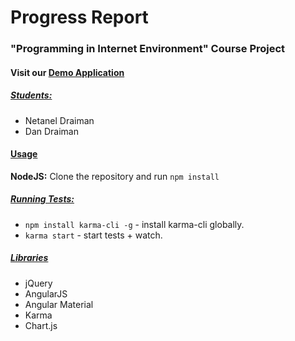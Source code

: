 # Progress Report

### "Programming in Internet Environment" Course Project

#### Visit our [Demo Application](http://prog-report.herokuapp.com/)

##### <u>Students:</u>
* Netanel Draiman
* Dan Draiman

#### <u>Usage</u>
**NodeJS:** Clone the repository and run `npm install`

##### <u>Running Tests:</u>
* `npm install karma-cli -g` - install karma-cli globally.
* `karma start` - start tests + watch.

##### <u>Libraries</u>
* jQuery
* AngularJS
* Angular Material
* Karma
* Chart.js